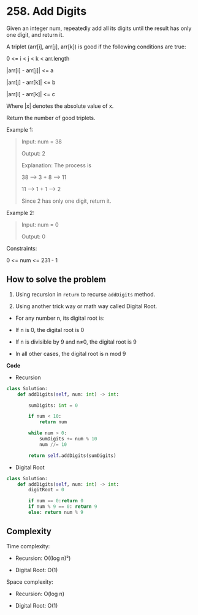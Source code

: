 # 258. Add Digits

Given an integer num, repeatedly add all its digits until the result has only one digit, and return it.

A triplet (arr[i], arr[j], arr[k]) is good if the following conditions are true:

0 <= i < j < k < arr.length

|arr[i] - arr[j]| <= a

|arr[j] - arr[k]| <= b

|arr[i] - arr[k]| <= c  

Where |x| denotes the absolute value of x.

Return the number of good triplets.

Example 1:
> Input: num = 38
>
> Output: 2
> 
> Explanation: The process is
> 
> 38 --> 3 + 8 --> 11
> 
> 11 --> 1 + 1 --> 2 
> 
> Since 2 has only one digit, return it.


Example 2:
> Input: num = 0
>
> Output: 0
 
Constraints:

0 <= num <= 231 - 1

## How to solve the problem

1. Using recursion in `return` to recurse `addDigits` method.

2. Using another trick way or math way called Digital Root. 

- For any number n, its digital root is:

- If n is 0, the digital root is 0

- If n is divisible by 9 and n≠0, the digital root is 9

- In all other cases, the digital root is n mod 9

**Code**

- Recursion

```Python
class Solution:
    def addDigits(self, num: int) -> int:

        sumDigits: int = 0

        if num < 10:
            return num

        while num > 0:
            sumDigits += num % 10
            num //= 10

        return self.addDigits(sumDigits)
```

- Digital Root

```Python
class Solution:
    def addDigits(self, num: int) -> int:
        digitRoot = 0

        if num == 0:return 0
        if num % 9 == 0: return 9
        else: return num % 9
```

## Complexity

Time complexity: 

- Recursion: O((log n)²)

- Digital Root: O(1)

Space complexity: 

- Recursion: O(log n)

- Digital Root: O(1)
